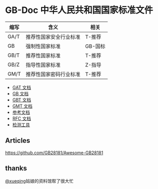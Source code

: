# GB-Doc 中华人民共和国国家标准文件

| 缩写 | 含义 | 相关 |
| --- | --- | --- |
| GA/T | 推荐性国家安全行业标准 | T-推荐 |
| GB  | 强制性国家标准 | GB-国标 |
| GB/T | 推荐性国家标准 | T-推荐 |
| GB/Z | 指导性国家标准 | Z-指导 |
| GM/T | 推荐性国家密码行业标准 | T-推荐 |

- [GAT 文档](./GAT)
- [GB 文档](./GB)
- [GBT 文档](./GBT)
- [GMT 文档](./GM-Standards/README.md)
- [参考文档](./REF)
- [RFC 文档](./RFC)
- [检测工具](./Tool)

## Articles

https://github.com/GB28181/Awesome-GB28181

## thanks

[@xueqing](https://github.com/xueqing/GB-Doc)姑娘的资料馆帮了很大忙
